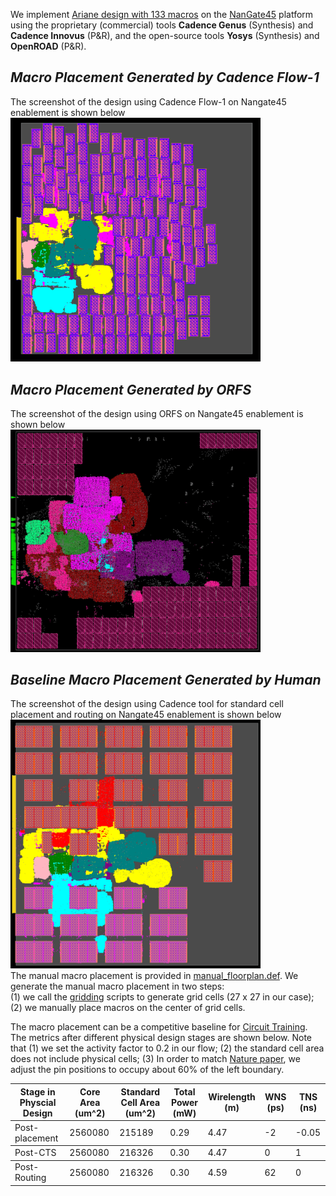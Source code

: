 We implement [Ariane design with 133 macros](../../../Testcases/ariane133) on the [NanGate45](../../../Enablements/NanGate45) platform using the proprietary (commercial) tools **Cadence Genus** (Synthesis) and **Cadence Innovus** (P&R), and the open-source tools **Yosys** (Synthesis) and **OpenROAD** (P&R). 


## *Macro Placement Generated by Cadence Flow-1*
The screenshot of the design using Cadence Flow-1 on Nangate45 enablement is shown below   
<img src="./screenshots/Ariane133_Innovus.png" alt="ariane133_cadence" width="400"/>  
  
## *Macro Placement Generated by ORFS*
The screenshot of the design using ORFS on Nangate45 enablement is shown below  
<img src="./screenshots/Ariane133_ORFS.png" alt="ariane136_orfs" width="400"/>

## *Baseline Macro Placement Generated by Human*
The screenshot of the design using Cadence tool for standard cell placement and routing on Nangate45 enablement is shown below   
<img src="./screenshots/manual_ariane133_Innovus.png" alt="ariane133_cadence" width="400"/>  
The manual macro placement is provided in [manual_floorplan.def](https://github.com/TILOS-AI-Institute/MacroPlacement/blob/main/Flows/NanGate45/ariane133/def/manual_floorplan.def).
We generate the manual macro placement in two steps:  
(1) we call the [gridding](https://github.com/TILOS-AI-Institute/MacroPlacement/tree/main/CodeElements/Gridding) scripts to generate grid cells (27 x 27 in our case); (2) we manually place macros on the center of grid cells.

The macro placement can be a competitive baseline for [Circuit Training](https://github.com/google-research/circuit_training).
The metrics after different physical design stages are shown below. 
Note that (1) we set the activity factor to 0.2 in our flow; (2) the standard cell area does not include physical cells; (3) In order to match [Nature paper](https://www.nature.com/articles/s41586-021-03544-w), we adjust the pin positions to occupy about 60% of the left boundary. 

<table class="tg">
<thead>
  <tr>
    <th class="tg-0lax">Stage in Physcial Design</th>
    <th class="tg-0lax">Core Area (um^2)</th>
    <th class="tg-0lax">Standard Cell Area (um^2)</th>
    <th class="tg-0lax">Total Power (mW)</th>
    <th class="tg-0lax">Wirelength (m)</th>
    <th class="tg-0lax">WNS (ps)</th>
    <th class="tg-0lax">TNS (ns)</th>
  </tr>
</thead>
<tbody>
  <tr>
    <td class="tg-0lax">Post-placement</td>
    <td class="tg-0lax">2560080</td>
    <td class="tg-0lax">215189</td>
    <td class="tg-0lax">0.29</td>
    <td class="tg-0lax">4.47</td>
    <td class="tg-0lax">-2</td>
    <td class="tg-0lax">-0.05</td>   
  </tr>
</tbody>
<tbody>
  <tr>
    <td class="tg-0lax">Post-CTS</td>
    <td class="tg-0lax">2560080</td>
    <td class="tg-0lax">216326</td>
    <td class="tg-0lax">0.30</td>
    <td class="tg-0lax">4.47</td>
    <td class="tg-0lax">0</td>
    <td class="tg-0lax">1</td>   
  </tr>
</tbody>
<tbody>
  <tr>
    <td class="tg-0lax">Post-Routing</td>
    <td class="tg-0lax">2560080</td>
    <td class="tg-0lax">216326</td>
    <td class="tg-0lax">0.30</td>
    <td class="tg-0lax">4.59</td>
    <td class="tg-0lax">62</td>
    <td class="tg-0lax">0</td>   
  </tr>
</tbody>
</table>


